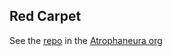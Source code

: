 ## Red Carpet

See the [repo](https://github.com/Atrophaneura/RedCarpet) in the [Atrophaneura org](https://github.com/Atrophaneura)
